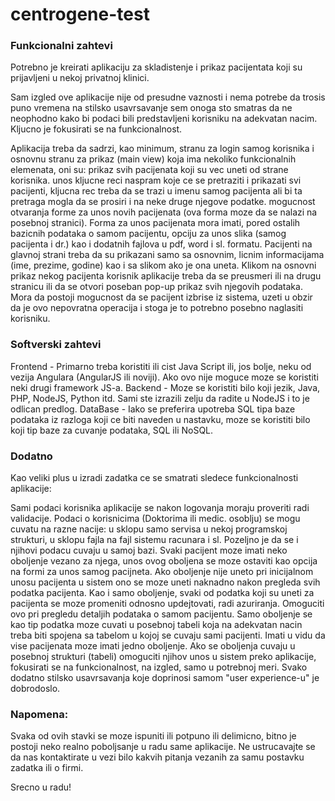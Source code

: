 # centrogene-test

### Funkcionalni zahtevi

Potrebno je kreirati aplikaciju za skladistenje i prikaz pacijentata koji su prijavljeni u nekoj privatnoj klinici. 

Sam izgled ove aplikacije nije od presudne vaznosti i nema potrebe da trosis puno vremena na stilsko usavrsavanje sem onoga sto smatras da ne neophodno kako bi podaci bili predstavljeni korisniku na adekvatan nacim. Kljucno je fokusirati se na funkcionalnost.

Aplikacija treba da sadrzi, kao minimum, stranu za login samog korisnika i osnovnu stranu za prikaz (main view) koja ima nekoliko funkcionalnih elemenata, oni su:
prikaz svih pacijenata koji su vec uneti od strane korisnika.
unos kljucne reci naspram koje ce se pretraziti i prikazati svi pacijenti, kljucna rec treba da se trazi u imenu samog pacijenta ali bi ta pretraga mogla da se prosiri i na neke druge njegove podatke.
mogucnost otvaranja forme za unos novih pacijenata (ova forma moze da se nalazi na posebnoj stranici). 
Forma za unos pacijenata mora imati, pored ostalih bazicnih podataka o samom pacijentu, opciju za unos slika (samog pacijenta i dr.) kao i dodatnih fajlova u pdf, word i sl. formatu.
Pacijenti na glavnoj strani treba da su prikazani samo sa osnovnim, licnim informacijama (ime, prezime, godine) kao i sa slikom ako je ona uneta. Klikom na osnovni prikaz nekog pacijenta korisnik aplikacije treba da se preusmeri ili na drugu stranicu ili da se otvori poseban pop-up prikaz svih njegovih podataka.
Mora da postoji mogucnost da se pacijent izbrise iz sistema, uzeti u obzir da je ovo nepovratna operacija i stoga je to potrebno posebno naglasiti korisniku.

### Softverski zahtevi 
Frontend -  Primarno treba koristiti ili cist Java Script ili, jos bolje, neku od vezija Angulara (AngularJS ili noviji). Ako ovo nije moguce moze se koristiti neki drugi framework JS-a. 
Backend - Moze se koristiti bilo koji jezik, Java, PHP, NodeJS, Python itd. Sami ste izrazili zelju da radite u NodeJS i to je odlican predlog.
DataBase - Iako se preferira upotreba SQL tipa baze podataka iz razloga koji ce biti naveden u nastavku, moze se koristiti bilo koji tip baze za cuvanje podataka, SQL ili NoSQL.

### Dodatno
Kao veliki plus u izradi zadatka ce se smatrati sledece funkcionalnosti aplikacije:

Sami podaci korisnika aplikacije se nakon logovanja moraju proveriti radi validacije. Podaci o korisnicima (Doktorima ili medic. osoblju) se mogu cuvatu na razne nacije: u sklopu samo servisa u nekoj programskoj strukturi, u sklopu fajla na fajl sistemu racunara i sl. Pozeljno je da se i njihovi podacu cuvaju u samoj bazi.
Svaki pacijent moze imati neko oboljenje vezano za njega, unos ovog oboljena se moze ostaviti kao opcija na formi za unos samog pacijneta. Ako oboljenje nije uneto pri inicijalnom unosu pacijenta u sistem ono se moze uneti naknadno nakon pregleda svih podatka pacijenta.
Kao i samo oboljenje, svaki od podatka koji su uneti za pacijenta se moze promeniti odnosno updejtovati, radi azuriranja. Omoguciti ovo pri pregledu detaljih podataka o samom pacijentu.
Samo oboljenje se kao tip podatka moze cuvati u posebnoj tabeli koja na adekvatan nacin treba biti spojena sa tabelom u kojoj se cuvaju sami pacijenti. Imati u vidu da vise pacijenata moze imati jedno oboljenje.
Ako se oboljenja cuvaju u posebnoj strukturi (tabeli) omoguciti njihov unos u sistem preko aplikacije, fokusirati se na funkcionalnost, na izgled, samo u potrebnoj meri.
Svako dodatno stilsko usavrsavanja koje doprinosi samom "user experience-u" je dobrodoslo.

### Napomena: 
Svaka od ovih stavki se moze ispuniti ili potpuno ili delimicno, bitno je postoji neko realno poboljsanje u radu same aplikacije.
Ne ustrucavajte se da nas kontaktirate u vezi bilo kakvih pitanja vezanih za samu postavku zadatka ili o firmi.

Srecno u radu! 
